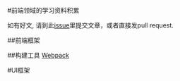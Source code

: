 #前端领域的学习资料积累

如有好文, 请到此[issue](https://github.com/birdy0815/front/issues)里提交文章，或者直接发pull request.

##前端框架

##构建工具
[Webpack](https://github.com/birdy0815/front/blob/master/Webpack.md)

#UI框架
